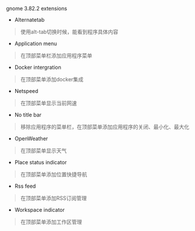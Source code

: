 gnome 3.82.2 extensions

* Alternatetab

> 使用alt-tab切换时候，能看到程序具体内容

* Application menu

> 在顶部菜单栏添加应用程序菜单

* Docker intergration

> 在顶部菜单添加docker集成

* Netspeed

> 在顶部菜单显示当前网速

* No title bar

> 移除应用程序的菜单栏，在顶部菜单添加应用程序的关闭、最小化、最大化

* OpenWeather

> 在顶部菜单显示天气

* Place status indicator

> 在顶部菜单添加位置快捷导航

* Rss feed

> 在顶部菜单添加RSS订阅管理

* Workspace indicator

> 在顶部菜单添加工作区管理



